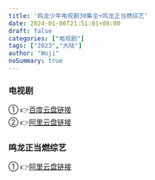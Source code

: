 ```yaml
---
title: '鸣龙少年电视剧30集全+鸣龙正当燃综艺'
date: 2024-01-06T21:51:01+08:00
draft: false
categories: ["电视剧"]
tags: ["2023","大陆"]
author: "Wuji"
noSummary: true
---
```


### 电视剧
① 👉[百度云盘链接](https://pan.baidu.com/s/1i45DKo7T-KD3JQ5M4LEmjA?pwd=1234)<br>
② 👉[阿里云盘链接](https://www.aliyundrive.com/s/nNpZ7UtEZhQ/folder/6598cb5b6b4c608f60e743aea1dde24ea3bcfe49)

### 鸣龙正当燃综艺
① 👉[阿里云盘链接](https://www.aliyundrive.com/s/z9Bqv32QfkZ/folder/658d5858fa5d348406d84281af5a29970f99b7a3)
<!-- [百度云盘链接](https://pan.baidu.com/s/1wk6d0QPqZGUxGElAhyfkmA?pwd=1234) -->
